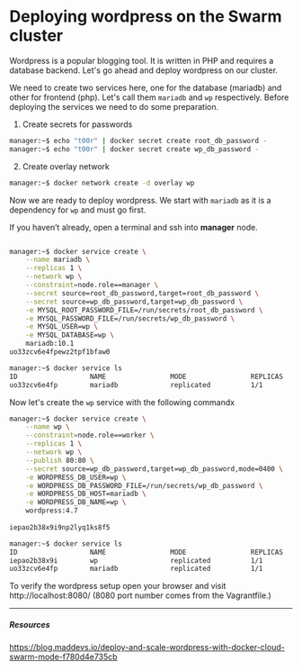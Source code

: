 # Deploying wordpress on the Swarm cluster

Wordpress is a popular blogging tool. It is written in PHP and requires a database backend. Let's go ahead and deploy wordpress on our cluster.

We need to create two services here, one for the database (mariadb) and other for frontend (php). Let's call them `mariadb` and `wp` respectively. Before deploying the services we need to do some preparation.

1. Create secrets for passwords
```bash
manager:~$ echo "t00r" | docker secret create root_db_password -
manager:~$ echo "t00r" | docker secret create wp_db_password -
```

2. Create overlay network
```bash
manager:~$ docker network create -d overlay wp
```

Now we are ready to deploy wordpress. We start with `mariadb` as it is a dependency for `wp` and must go first.

If you haven’t already, open a terminal and ssh into **manager** node.

```bash

manager:~$ docker service create \
    --name mariadb \
    --replicas 1 \
    --network wp \
    --constraint=node.role==manager \
    --secret source=root_db_password,target=root_db_password \
    --secret source=wp_db_password,target=wp_db_password \
    -e MYSQL_ROOT_PASSWORD_FILE=/run/secrets/root_db_password \
    -e MYSQL_PASSWORD_FILE=/run/secrets/wp_db_password \
    -e MYSQL_USER=wp \
    -e MYSQL_DATABASE=wp \
    mariadb:10.1
uo33zcv6e4fpewz2tpf1bfaw0

manager:~$ docker service ls
ID                  NAME                MODE                REPLICAS            IMAGE
uo33zcv6e4fp        mariadb             replicated          1/1                 mariadb:10.1
```

Now let's create the `wp` service with the following commandx

```bash
manager:~$ docker service create \
    --name wp \
    --constraint=node.role==worker \
    --replicas 1 \
    --network wp \
    --publish 80:80 \
    --secret source=wp_db_password,target=wp_db_password,mode=0400 \
    -e WORDPRESS_DB_USER=wp \
    -e WORDPRESS_DB_PASSWORD_FILE=/run/secrets/wp_db_password \
    -e WORDPRESS_DB_HOST=mariadb \
    -e WORDPRESS_DB_NAME=wp \
    wordpress:4.7
    
iepao2b38x9i9np2lyq1ks8f5

manager:~$ docker service ls
ID                  NAME                MODE                REPLICAS            IMAGE
iepao2b38x9i        wp                  replicated          1/1                 wordpress:4.7
uo33zcv6e4fp        mariadb             replicated          1/1                 mariadb:10.1
```

To verify the wordpress setup open your browser and visit http://localhost:8080/
(8080 port number comes from the Vagrantfile.)


---
##### Resources
https://blog.maddevs.io/deploy-and-scale-wordpress-with-docker-cloud-swarm-mode-f780d4e735cb
